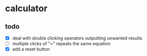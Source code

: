 # calculator

## todo

- [x] deal with double clicking operators outputting unwanted results
- [ ] multiple clicks of "=" repeats the same equation
- [x] add a reset button
